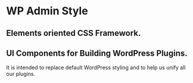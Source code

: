 # WP Admin Style
## Elements oriented CSS Framework.
## UI Components for Building WordPress Plugins.

It is intended to replace default WordPress styling and to help us unify all our plugins.